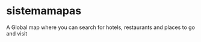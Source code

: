 # sistemamapas

A Global map where you can search for hotels, restaurants and places to go and visit
